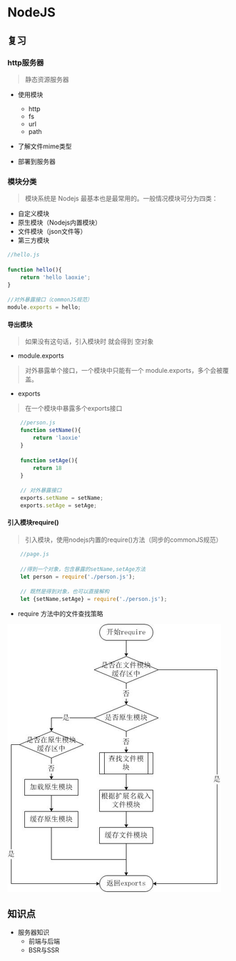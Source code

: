 # NodeJS

## 复习

### http服务器

> 静态资源服务器

* 使用模块
    * http
    * fs
    * url
    * path
* 了解文件mime类型

* 部署到服务器

### 模块分类

>模块系统是 Nodejs 最基本也是最常用的。一般情况模块可分为四类：

* 自定义模块
* 原生模块（Nodejs内置模块）
* 文件模块（json文件等）
* 第三方模块

```javascript
//hello.js

function hello(){
    return 'hello laoxie';
}

//对外暴露接口（commonJS规范）
module.exports = hello;
```

#### 导出模块

>如果没有这句话，引入模块时 就会得到 空对象

* module.exports
>对外暴露单个接口，一个模块中只能有一个 module.exports，多个会被覆盖。

* exports
>在一个模块中暴露多个exports接口

```javascript
    //person.js
    function setName(){
        return 'laoxie'
    }

    function setAge(){
        return 18
    }

    // 对外暴露接口
    exports.setName = setName;
    exports.setAge = setAge;

```

#### 引入模块require()

>引入模块，使用nodejs内置的require()方法（同步的commonJS规范）

```javascript
    //page.js
    
    //得到一个对象，包含暴露的setName,setAge方法
    let person = require('./person.js');

    // 既然是得到对象，也可以直接解构
    let {setName,setAge} = require('./person.js');

```

* require 方法中的文件查找策略

![require](./img/模块加载过程.jpg "查找策略")

## 知识点
* 服务器知识
    * 前端与后端
    * BSR与SSR